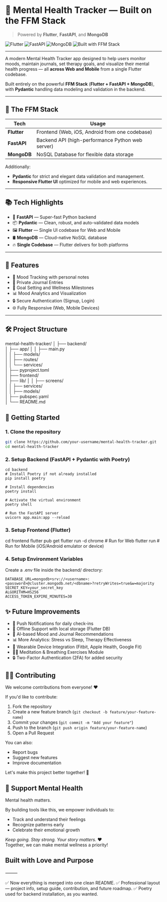 # 🧠 Mental Health Tracker — Built on the **FFM Stack**

> Powered by **Flutter**, **FastAPI**, and **MongoDB**

![Flutter](https://img.shields.io/badge/Flutter-Web%20%26%20Mobile-blue)
![FastAPI](https://img.shields.io/badge/FastAPI-Python-green)
![MongoDB](https://img.shields.io/badge/MongoDB-Database-lightgreen)
![Built with FFM Stack](https://img.shields.io/badge/FFM%20Stack-Flutter%20%7C%20FastAPI%20%7C%20MongoDB-ff69b4)

---

A modern Mental Health Tracker app designed to help users monitor moods, maintain journals, set therapy goals, and visualize their mental health progress — all **across Web and Mobile** from a single Flutter codebase.

Built entirely on the powerful **FFM Stack** (**Flutter + FastAPI + MongoDB**), with **Pydantic** handling data modeling and validation in the backend.

---

## 🌟 The FFM Stack

| Tech          | Usage                                          |
| ------------- | ---------------------------------------------- |
| **Flutter**   | Frontend (Web, iOS, Android from one codebase) |
| **FastAPI**   | Backend API (high-performance Python web server) |
| **MongoDB**   | NoSQL Database for flexible data storage |

Additionally:
- **Pydantic** for strict and elegant data validation and management.
- **Responsive Flutter UI** optimized for mobile and web experiences.

---

## 📚 Tech Highlights

- 🚀 **FastAPI** — Super-fast Python backend
- 📦 **Pydantic** — Clean, robust, and auto-validated data models
- 🖼️ **Flutter** — Single UI codebase for Web and Mobile
- 🛢️ **MongoDB** — Cloud-native NoSQL database
- 🔥 **Single Codebase** — Flutter delivers for both platforms

---

## 🚀 Features

- 📝 Mood Tracking with personal notes
- 📔 Private Journal Entries
- 🎯 Goal Setting and Wellness Milestones
- 📊 Mood Analytics and Visualization
- 🔒 Secure Authentication (Signup, Login)
- 🌐 Fully Responsive (Web, Mobile Devices)

---

## 🛠️ Project Structure

mental-health-tracker/
│
├── backend/             
│   ├── app/
│   │   ├── main.py      
│   │   ├── models/      
│   │   ├── routes/       
│   │   └── services/    
│   ├── pyproject.toml    
│
├── frontend/            
│   ├── lib/
│   │   ├── screens/      
│   │   ├── services/    
│   │   ├── models/       
│   ├── pubspec.yaml      
│
└── README.md             

## 🧩 Getting Started

### 1. Clone the repository
```bash
git clone https://github.com/your-username/mental-health-tracker.git
cd mental-health-tracker
```

### 2. Setup Backend (FastAPI + Pydantic with Poetry)
```
cd backend
# Install Poetry if not already installed
pip install poetry

# Install dependencies
poetry install

# Activate the virtual environment
poetry shell

# Run the FastAPI server
uvicorn app.main:app --reload
```

### 3. Setup Frontend (Flutter)
cd frontend
flutter pub get
flutter run -d chrome   # Run for Web
flutter run             # Run for Mobile (iOS/Android emulator or device)

### 4. Setup Environment Variables
Create a .env file inside the backend/ directory:
```env
DATABASE_URL=mongodb+srv://<username>:<password>@cluster.mongodb.net/<dbname>?retryWrites=true&w=majority
SECRET_KEY=your_secret_key
ALGORITHM=HS256
ACCESS_TOKEN_EXPIRE_MINUTES=30
```


## ✨ Future Improvements

- 🔔 Push Notifications for daily check-ins
- 📴 Offline Support with local storage (Flutter DB)
- 🤖 AI-based Mood and Journal Recommendations
- 📊 More Analytics: Stress vs Sleep, Therapy Effectiveness
- 📱 Wearable Device Integration (Fitbit, Apple Health, Google Fit)
- 🧘‍♂️ Meditation & Breathing Exercises Module
- 🔒 Two-Factor Authentication (2FA) for added security

## 🧑‍💻 Contributing

We welcome contributions from everyone! ❤️

If you'd like to contribute:

1. Fork the repository
2. Create a new feature branch (`git checkout -b feature/your-feature-name`)
3. Commit your changes (`git commit -m "Add your feature"`)
4. Push to the branch (`git push origin feature/your-feature-name`)
5. Open a Pull Request

You can also:
- Report bugs
- Suggest new features
- Improve documentation

Let's make this project better together! 🚀

## 🌈 Support Mental Health

Mental health matters.

By building tools like this, we empower individuals to:

- Track and understand their feelings
- Recognize patterns early
- Celebrate their emotional growth

_Keep going. Stay strong. Your story matters._ ❤️  
Together, we can make mental wellness a priority!

## Built with Love and Purpose

⸻

✅ Now everything is merged into one clean README.
✅ Professional layout — project info, setup guide, contribution, and future roadmap.
✅ Poetry used for backend installation, as you wanted.

